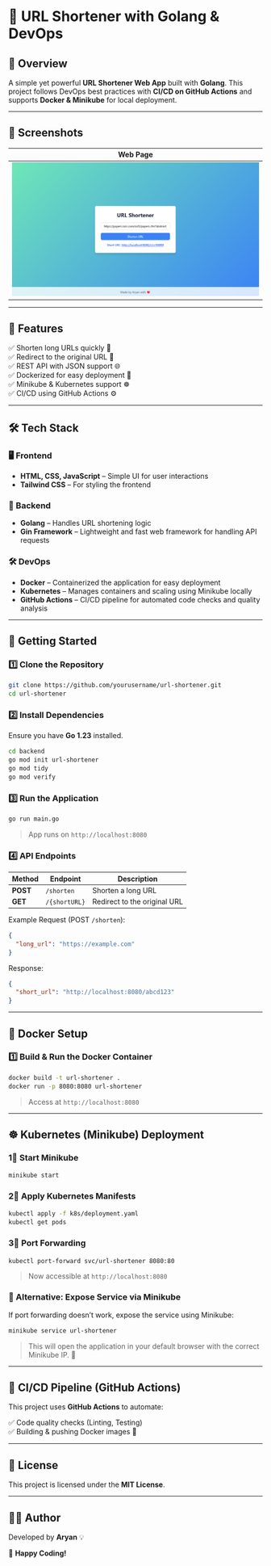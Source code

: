 # 🚀 URL Shortener with Golang & DevOps

## 🌟 Overview
A simple yet powerful **URL Shortener Web App** built with **Golang**. This project follows DevOps best practices with **CI/CD on GitHub Actions** and supports **Docker & Minikube** for local deployment.

---

## 📸 Screenshots

| Web Page |
|-----------|
| ![Home](assests/WebPage.png) |

---

## 🎯 Features
✅ Shorten long URLs quickly 🔗  
✅ Redirect to the original URL 🚀  
✅ REST API with JSON support 🌐  
✅ Dockerized for easy deployment 🐳  
✅ Minikube & Kubernetes support ☸️  
✅ CI/CD using GitHub Actions ⚙️  

---

## 🛠️ Tech Stack
### 🖥️ Frontend  
- **HTML, CSS, JavaScript** – Simple UI for user interactions  
- **Tailwind CSS** – For styling the frontend  

### 🔗 Backend  
- **Golang** – Handles URL shortening logic  
- **Gin Framework** – Lightweight and fast web framework for handling API requests  

### 🛠️ DevOps  
- **Docker** – Containerized the application for easy deployment  
- **Kubernetes** – Manages containers and scaling using Minikube locally  
- **GitHub Actions** – CI/CD pipeline for automated code checks and quality analysis  


---

## 🚀 Getting Started

### 1️⃣ Clone the Repository
```sh
git clone https://github.com/yourusername/url-shortener.git
cd url-shortener
```

### 2️⃣ Install Dependencies
Ensure you have **Go 1.23** installed.
```sh
cd backend
go mod init url-shortener
go mod tidy
go mod verify
```

### 3️⃣ Run the Application
```sh
go run main.go
```
> App runs on `http://localhost:8080`

### 4️⃣ API Endpoints
| Method | Endpoint | Description |
|--------|---------|-------------|
| **POST** | `/shorten` | Shorten a long URL |
| **GET** | `/{shortURL}` | Redirect to the original URL |

Example Request (POST `/shorten`):
```json
{
  "long_url": "https://example.com"
}
```
Response:
```json
{
  "short_url": "http://localhost:8080/abcd123"
}
```

---

## 🐳 Docker Setup

### 1️⃣ Build & Run the Docker Container
```sh
docker build -t url-shortener .
docker run -p 8080:8080 url-shortener
```
> Access at `http://localhost:8080`

---

## ☸️ Kubernetes (Minikube) Deployment

### 1⃣ Start Minikube
```sh
minikube start
```

### 2⃣ Apply Kubernetes Manifests
```sh
kubectl apply -f k8s/deployment.yaml
kubectl get pods
```

### 3⃣ Port Forwarding
```sh
kubectl port-forward svc/url-shortener 8080:80
```
> Now accessible at `http://localhost:8080`  

### 🔄 Alternative: Expose Service via Minikube
If port forwarding doesn’t work, expose the service using Minikube:  
```sh
minikube service url-shortener
```
> This will open the application in your default browser with the correct Minikube IP. 🎯

---

## 🔄 CI/CD Pipeline (GitHub Actions)
This project uses **GitHub Actions** to automate:

✅ Code quality checks (Linting, Testing)  
✅ Building & pushing Docker images 🐳  

---

## 📜 License
This project is licensed under the **MIT License**.

---

## 👨‍💻 Author
Developed by **Aryan** 💡

🚀 **Happy Coding!**
